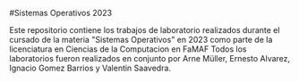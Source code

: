 #Sistemas Operativos 2023

Este repositorio contiene los trabajos de laboratorio realizados durante el cursado de la materia "Sistemas Operativos" en 2023 como parte de la licenciatura en Ciencias de la Computacion en FaMAF
Todos los laboratorios fueron realizados en conjunto por Arne Müller, Ernesto Alvarez, Ignacio Gomez Barrios y Valentin Saavedra.
